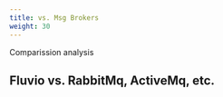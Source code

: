 ```yaml
---
title: vs. Msg Brokers
weight: 30
---
```


Comparission analysis

## Fluvio vs. RabbitMq, ActiveMq, etc.
